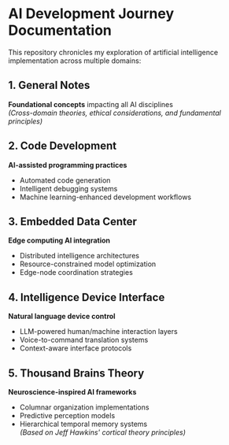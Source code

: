 # AI Development Journey Documentation

This repository chronicles my exploration of artificial intelligence implementation across multiple domains:

## 1. General Notes
**Foundational concepts** impacting all AI disciplines  
*(Cross-domain theories, ethical considerations, and fundamental principles)*

## 2. Code Development
**AI-assisted programming practices**  
- Automated code generation  
- Intelligent debugging systems  
- Machine learning-enhanced development workflows

## 3. Embedded Data Center
**Edge computing AI integration**  
- Distributed intelligence architectures  
- Resource-constrained model optimization  
- Edge-node coordination strategies

## 4. Intelligence Device Interface
**Natural language device control**  
- LLM-powered human/machine interaction layers  
- Voice-to-command translation systems  
- Context-aware interface protocols

## 5. Thousand Brains Theory 
**Neuroscience-inspired AI frameworks**  
- Columnar organization implementations  
- Predictive perception models  
- Hierarchical temporal memory systems  
*(Based on Jeff Hawkins' cortical theory principles)*

